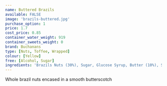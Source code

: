 ```yaml
---
name: Buttered Brazils
available: FALSE
image: 'brazils-buttered.jpg'
purchase_option: 1
price: 1.7
cost_price: 0.85
container_water_weight: 919
container_sweets_weight: 0
brand: Buchanans
type: [Nuts, Toffee, Wrapped]
colour: [Yellow]
free: [Alcohol, Sugar]
ingredients: 'Brazils Nuts (30%), Sugar, Glucose Syrup, Butter (10%), Salt'
---
```

Whole brazil nuts encased in a smooth butterscotch